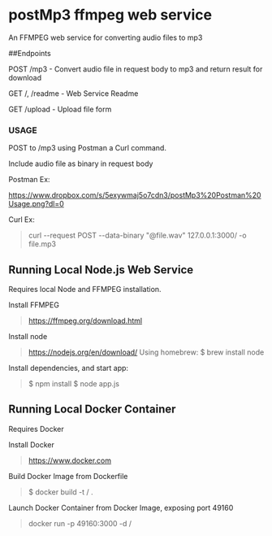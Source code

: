 # postMp3 ffmpeg web service

An FFMPEG web service for converting audio files to mp3

##Endpoints

POST /mp3 - Convert audio file in request body to mp3 and return result for download

GET /, /readme - Web Service Readme

GET /upload - Upload file form

### USAGE

POST to /mp3 using Postman a Curl command.

Include audio file as binary in request body 

Postman Ex: 

https://www.dropbox.com/s/5exywmaj5o7cdn3/postMp3%20Postman%20Usage.png?dl=0

Curl Ex:

> curl --request POST --data-binary "@file.wav"  127.0.0.1:3000/ -o file.mp3

## Running Local Node.js Web Service

Requires local Node and FFMPEG installation.

Install FFMPEG
> https://ffmpeg.org/download.html

Install node
> https://nodejs.org/en/download/
> Using homebrew: $ brew install node

Install dependencies, and start app:
> $ npm install
> $ node app.js

## Running Local Docker Container

Requires Docker

Install Docker
> https://www.docker.com

Build Docker Image from Dockerfile
> $ docker build -t <Image>/<Tag> .

Launch Docker Container from Docker Image, exposing port 49160
> docker run -p 49160:3000 -d <Image>/<Tag>	
	
